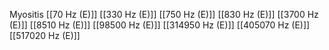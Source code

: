 Myositis
[[70 Hz (E)]]
[[330 Hz (E)]]
[[750 Hz (E)]]
[[830 Hz (E)]]
[[3700 Hz (E)]]
[[8510 Hz (E)]]
[[98500 Hz (E)]]
[[314950 Hz (E)]]
[[405070 Hz (E)]]
[[517020 Hz (E)]]